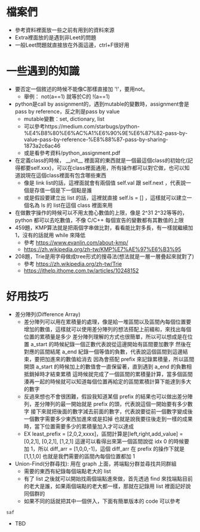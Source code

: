 # 檔案們
* 參考資料裡面放一些之前有用到的資料來源
* Extra裡面放的是遇到非Leet的問題
* 一般Leet問題就直接放在外面這邊，ctrl+F很好用

# 一些遇到的知識
* 要否定一個敘述的時候不能像C那樣直接加 '!'，要用not。
  * 舉例： not(a==1) 就等於C的 !(a==1)
* python是call by assignment的，遇到mutable的變數時，assignment會是pass by reference，反之則是pass by value
  * mutable變數：set, dictionary, list
  * 可以參考https://medium.com/starbugs/python-%E4%B8%80%E6%AC%A1%E6%90%9E%E6%87%82-pass-by-value-pass-by-reference-%E8%88%87-pass-by-sharing-1873a2c6ac46
  * 或是看參考資料/python_assignment.pdf
* 在定義class的時候， \_\_init\_\_ 裡面寫的東西就是一個最這個class的初始化(記得都要self.xxx)，可以在class裡面通用，所有操作都可以對它做，也可以知道說現在這個class裡面有包含哪些東西
  * 像是 link list的話，這裡面就會有兩個值 self.val 跟 self.next ，代表說一個是存值一個是下一個點是誰
  * 或是假設要建立出 list 的話，這裡就直接 self.ls = [] ，這樣就可以建立一個名為 ls 的 list在這個 class 裡面來用
* 在做數字操作的時候可以不用太擔心數值的上限，像是 2^31 2^32等等的，python 都可以去吃數值，不像 C/C++ 每個宣告的變數都有其數值的上限
* 459題，KMP算法就是把兩個字串做比對，看看能比對多長，有一樣就繼續加1，沒有的話就用 while 來降低
  * 參考 https://www.evanlin.com/about-kmp/
  * https://zh.wikipedia.org/zh-tw/KMP%E7%AE%97%E6%B3%95
* 208題，Trie是用字母做成tree形式的搜尋法(想法就是一層一層疊起來就對了)
  * 參考 https://zh.wikipedia.org/zh-tw/Trie
  * https://ithelp.ithome.com.tw/articles/10248152
# 好用技巧
* 差分陣列(Difference Array)
  * 差分陣列可以用在累積量的處理，像是給一堆區間以及區間內每個位置要增加的數值，這樣就可以使用差分陣列的想法搭配上前綴和，來找出每個位置的累積量是多少
    差分陣列理解的方式也很簡單，所以可以想成是在位置 a_start 的時候紀錄一個正數代表說從這邊開始有區間要加數字
    然後在對應的區間結尾 a_end 紀錄一個等值的負數，代表說這個區間到這邊結束，要把加進來的數值給消去
    因為會搭配 prefix 來記錄累積量，所以區間開頭 a_start 的時候加上的數值會一直保留著，直到遇到 a_end 的負數相抵銷掉時才結束累積
    這時候就完成了一個區間的累積量計算，當多個區間湊再一起的時候就可以知道每個位置再給定的區間累積計算下能達到多大的數字
  * 反過來想也不會很困難，假設我知道某個 prefix 的結果也可以做出差分陣列，差分陣列的最一開始就是 prefix 的頭，代表說這個一開始要有多少數字
    接下來就把後面的數字減去前面的數字，代表說要從前一個數字變成後一個數字需要多少東西加進來或是扣掉
    也就是說我要往後走到一樣的成果時，當下位置需要多少的累積量加入才可以達成
  * EX least_prefix = [2,0,2,xxxx]，區間計算是[left,right,add_value] = [0,2,1], [0,2,1], [1,2,1]
    這邊可以看得出來第一個區間說從 idx 0 的時候要加 1，所以 diff_arr = [1,0,0,-1]，這個 diff_arr 在 prefix 的操作下就是 [1,1,1,0] 也就是我們需要的區間內每個位置都加 1
* Union-Find(分群尋找): 用在 graph 上面，將端點分群並尋找共同群組
  * 需要的東西有紀錄每個端點老大的 list
  * 有了 list 之後就可以開始找兩個端點進來做，首先透過 find 來找端點目前的老大是誰，如果兩個端點的老大都一樣，那就在記錄用 list 裡面記好說同個群的
  * 如果不同的話就把其中一個併入，下面有簡單版本的 code 可以參考
```
saf
```
* TBD
